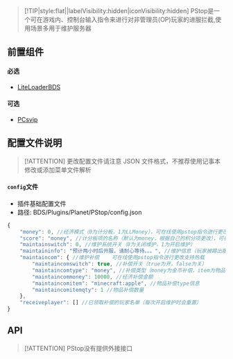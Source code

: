 > [!TIP|style:flat||labelVisibility:hidden|iconVisibility:hidden] PStop是一个可在游戏内、控制台输入指令来进行对非管理员(OP)玩家的进服拦截,使用场景多用于维护服务器

## 前置组件
#### 必选
- [LiteLoaderBDS](https://www.minebbs.com/liteloader/)

#### 可选
- [PCsvip](https://www.minebbs.com/resources/pcsvip.4385/)

## 配置文件说明

> [!ATTENTION] 更改配置文件请注意 JSON 文件格式，不推荐使用记事本修改或添加菜单文件解析

#### `config`文件

- 插件基础配置文件
- 路径: BDS/Plugins/Planet/PStop/config.json
```js
{
    "money": 0, //经济模式（0为计分板，1为LLMoney），可在线使用pstop指令进行更改支持热载
    "score": "money", //计分板项的名称（默认为money，根据自己的积分项更改），可在线使用pstop指令进行更改支持热载
    "maintainswitch": 0, //维护系统开关（0为关闭维护，1为开启维护）
    "maintaininfo": "预计两小时后开服，请耐心等待。。。", //维护信息（玩家被踢出服务器的提.提示信息）
    "maintaincom": { //维护补偿    可在线使用pstop指令进行更改支持热载
        "maintaincomswitch": true, //补偿开关（true为开，false为关）
        "maintaincomtype": "money", //补偿类型（money为金币补偿，item为物品补偿）
        "maintaincommoney": 10000, //经济补偿金额
        "maintaincomitem": "minecraft:apple", //物品补偿type信息
        "maintaincomitemqty": 1 //物品补偿数量
    },
    "receiveplayer": [] //已领取补偿的玩家名单（每次开启维护时会重置）
}
```
## API

> [!ATTENTION] PStop没有提供外接接口